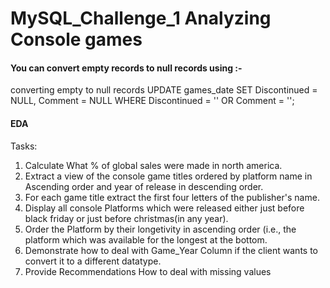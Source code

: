 # MySQL_Challenge_1 Analyzing Console games
#### You can convert empty records to null records using :-
converting empty to null records
UPDATE games_date
SET Discontinued = NULL,
    Comment = NULL
WHERE Discontinued = ''
   OR Comment = '';


#### EDA 
Tasks:
1. Calculate What % of global sales were made in north america.
2. Extract a view of the console game titles ordered by platform name in Ascending order and year of release in descending order.
3. For each game title extract the first four letters of the publisher's name.
4. Display all console Platforms which were released either just before black friday or just before christmas(in any year).
5. Order the Platform by their longetivity in ascending order (i.e., the platform which was available for the longest at the bottom.
6. Demonstrate how to deal with Game_Year Column if the client wants to convert it to a different datatype.
7. Provide Recommendations How to deal with missing values
